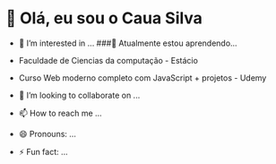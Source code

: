 # 👋 Olá, eu sou o Caua Silva

- 👀 I’m interested in ...
###🌱 Atualmente estou aprendendo...
- Faculdade de Ciencias da computação - Estácio
- Curso Web moderno completo com JavaScript + projetos - Udemy

- 💞️ I’m looking to collaborate on ...
- 📫 How to reach me ...
- 😄 Pronouns: ...
- ⚡ Fun fact: ...

<!---
CauaSilvaDev/CauaSilvaDev is a ✨ special ✨ repository because its `README.md` (this file) appears on your GitHub profile.
You can click the Preview link to take a look at your changes.
--->
